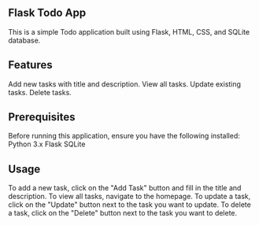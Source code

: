 ## Flask Todo App

This is a simple Todo application built using Flask, HTML, CSS, and SQLite database.

## Features

Add new tasks with title and description.
View all tasks.
Update existing tasks.
Delete tasks.

## Prerequisites
Before running this application, ensure you have the following installed:
Python 3.x
Flask
SQLite

## Usage

To add a new task, click on the "Add Task" button and fill in the title and description. To view all tasks, navigate to the homepage. To update a task, click on the "Update" button next to the task you want to update. To delete a task, click on the "Delete" button next to the task you want to delete.
